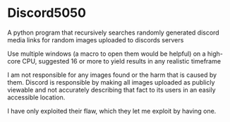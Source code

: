# Discord5050
A python program that recursively searches randomly generated discord media links for random images uploaded to discords servers

Use multiple windows (a macro to open them would be helpful) on a high-core CPU, suggested 16 or more to yield results in any realistic timeframe

I am not responsible for any images found or the harm that is caused by them. Discord is responsible by making all images uploaded as publicly viewable and not accurately describing that fact to its users in an easily accessible location.

I have only exploited their flaw, which they let me exploit by having one.
